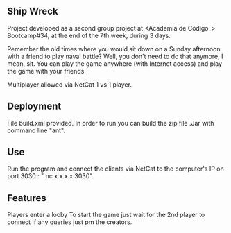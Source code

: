 ##  Ship Wreck

Project developed as a second group project at <Academia de Código_> Bootcamp#34, at the end of the 7th week, during 3 days.

Remember the old times where you would sit down on a Sunday afternoon with a friend to play naval battle? Well, you don't need to do that anymore, I mean, sit. You can play the game anywhere (with Internet access) and play the game with your friends. 

Multiplayer allowed via NetCat 1 vs 1 player.

## Deployment 

File build.xml provided. In order to run you can build the zip file .Jar with command line "ant".

## Use

Run the program and connect the clients via NetCat to the computer's IP on port 3030 : " nc x.x.x.x 3030".

## Features

Players enter a looby
To start the game just wait for the 2nd player to connect
If any queries just pm the creators. 
